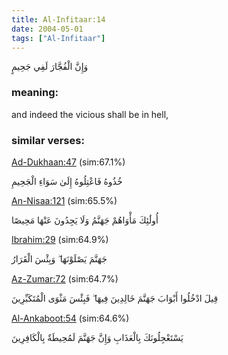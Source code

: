 ```yaml
---
title: Al-Infitaar:14
date: 2004-05-01
tags: ["Al-Infitaar"]
---
```

وَإِنَّ الْفُجَّارَ لَفِي جَحِيمٍ
### meaning: 
and indeed the vicious shall be in hell,
### similar verses: 

[Ad-Dukhaan:47](/44/47) (sim:67.1%)

خُذُوهُ فَاعْتِلُوهُ إِلَىٰ سَوَاءِ الْجَحِيمِ

[An-Nisaa:121](/4/121) (sim:65.5%)

أُولَٰئِكَ مَأْوَاهُمْ جَهَنَّمُ وَلَا يَجِدُونَ عَنْهَا مَحِيصًا

[Ibrahim:29](/14/29) (sim:64.9%)

جَهَنَّمَ يَصْلَوْنَهَا ۖ وَبِئْسَ الْقَرَارُ

[Az-Zumar:72](/39/72) (sim:64.7%)

قِيلَ ادْخُلُوا أَبْوَابَ جَهَنَّمَ خَالِدِينَ فِيهَا ۖ فَبِئْسَ مَثْوَى الْمُتَكَبِّرِينَ

[Al-Ankaboot:54](/29/54) (sim:64.6%)

يَسْتَعْجِلُونَكَ بِالْعَذَابِ وَإِنَّ جَهَنَّمَ لَمُحِيطَةٌ بِالْكَافِرِينَ
